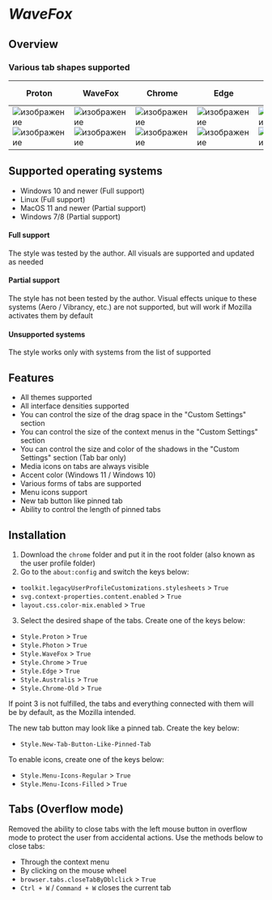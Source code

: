 # *WaveFox*


## Overview

### Various tab shapes supported
| Proton | WaveFox | Chrome | Edge | Photon | Legacy Chrome | Australis |
|--------|---------|--------|------|--------|---------------|-----------|
| ![изображение](https://user-images.githubusercontent.com/85301851/150574473-007bc3e8-2953-4cfd-b4b5-4fc3a7299144.png) ![изображение](https://user-images.githubusercontent.com/85301851/150574613-b0a0d147-8038-445f-acba-8e8741448cc5.png) | ![изображение](https://user-images.githubusercontent.com/85301851/150574943-ea318014-59ee-4693-b34e-e0b5fc045450.png) ![изображение](https://user-images.githubusercontent.com/85301851/150574825-380c6dec-842f-40e2-be12-0ffb466d69c8.png) | ![изображение](https://user-images.githubusercontent.com/85301851/150575421-4e303d0a-e2a3-4c5c-89b5-9a3a613e1196.png) ![изображение](https://user-images.githubusercontent.com/85301851/150575482-272c841a-7588-43c6-952d-d32db3e8aa63.png) | ![изображение](https://user-images.githubusercontent.com/85301851/150575763-a828deb2-6430-4990-932e-b988a2df39a2.png) ![изображение](https://user-images.githubusercontent.com/85301851/150575674-7ea2712e-ac8d-407a-bf77-8bb0de658103.png) | ![изображение](https://user-images.githubusercontent.com/85301851/150575933-5780a858-7ae6-434b-866e-480e25a50744.png) ![изображение](https://user-images.githubusercontent.com/85301851/150576004-00aed1d0-b523-43d3-9914-38e71aa82be0.png) | ![изображение](https://user-images.githubusercontent.com/85301851/150576190-938a2bb8-289d-4e35-a8af-4bad8c481c8a.png) ![изображение](https://user-images.githubusercontent.com/85301851/150576123-fbbbb59d-5ea3-4d69-9d33-28cb77c4e9b8.png) | ![изображение](https://user-images.githubusercontent.com/85301851/150576281-ea0110d1-9492-4425-b07a-3993b64f78d7.png) ![изображение](https://user-images.githubusercontent.com/85301851/150576355-44444c1d-b18e-4b96-99ba-9767c56b895b.png) |

## Supported operating systems
* Windows 10 and newer (Full support)
* Linux (Full support)
* MacOS 11 and newer (Partial support)
* Windows 7/8 (Partial support)

#### Full support
The style was tested by the author. All visuals are supported and updated as needed

#### Partial support
The style has not been tested by the author. Visual effects unique to these systems (Aero / Vibrancy, etc.) are not supported, but will work if Mozilla activates them by default

#### Unsupported systems
The style works only with systems from the list of supported

## Features
* All themes supported
* All interface densities supported
* You can control the size of the drag space in the "Custom Settings" section
* You can control the size of the context menus in the "Custom Settings" section
* You can control the size and color of the shadows in the "Custom Settings" section (Tab bar only)
* Media icons on tabs are always visible
* Accent color (Windows 11 / Windows 10)
* Various forms of tabs are supported
* Menu icons support
* New tab button like pinned tab
* Ability to control the length of pinned tabs 

## Installation
1. Download the `chrome` folder and put it in the root folder (also known as the user profile folder)
2. Go to the `about:config` and switch the keys below:
* `toolkit.legacyUserProfileCustomizations.stylesheets` > `True`
* `svg.context-properties.content.enabled` > `True`
* `layout.css.color-mix.enabled` > `True`
3. Select the desired shape of the tabs. Сreate one of the keys below:
* `Style.Proton` > `True`
* `Style.Photon` > `True`
* `Style.WaveFox` > `True`
* `Style.Chrome` > `True`
* `Style.Edge` > `True`
* `Style.Australis` > `True`
* `Style.Chrome-Old` > `True`

If point 3 is not fulfilled, the tabs and everything connected with them will be by default, as the Mozilla intended.

The new tab button may look like a pinned tab. Create the key below:
* `Style.New-Tab-Button-Like-Pinned-Tab`

To enable icons, create one of the keys below:
* `Style.Menu-Icons-Regular` > `True`
* `Style.Menu-Icons-Filled` > `True`

## Tabs (Overflow mode)
Removed the ability to close tabs with the left mouse button in overflow mode to protect the user from accidental actions. Use the methods below to close tabs:
* Through the context menu
* By clicking on the mouse wheel
* `browser.tabs.closeTabByDblclick` > `True`
* `Ctrl + W` / `Command + W` closes the current tab
